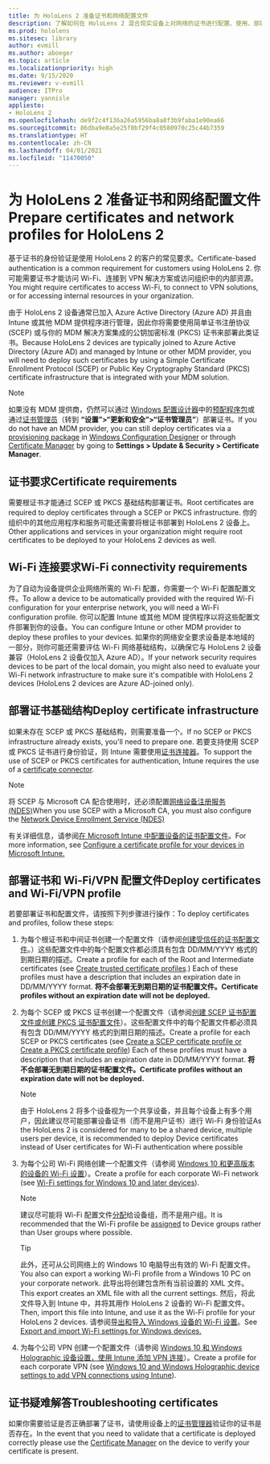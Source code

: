 ```yaml
---
title: 为 HoloLens 2 准备证书和网络配置文件
description: 了解如何在 HoloLens 2 混合现实设备上对网络的证书进行配置、使用、部署和疑难解答。
ms.prod: hololens
ms.sitesec: library
author: evmill
ms.author: aboeger
ms.topic: article
ms.localizationpriority: high
ms.date: 9/15/2020
ms.reviewer: v-evmill
audience: ITPro
manager: yannisle
appliesto:
- HoloLens 2
ms.openlocfilehash: de9f2c4f136a26a5956ba8a8f3b9faba1e90ea66
ms.sourcegitcommit: 86dba9e8a5e25f0bf29f4c0580970c25c44b7359
ms.translationtype: HT
ms.contentlocale: zh-CN
ms.lasthandoff: 04/01/2021
ms.locfileid: "11470050"
---
```

# <a name="prepare-certificates-and-network-profiles-for-hololens-2"></a><span data-ttu-id="36d75-103">为 HoloLens 2 准备证书和网络配置文件</span><span class="sxs-lookup"><span data-stu-id="36d75-103">Prepare certificates and network profiles for HoloLens 2</span></span>

<span data-ttu-id="36d75-104">基于证书的身份验证是使用 HoloLens 2 的客户的常见要求。</span><span class="sxs-lookup"><span data-stu-id="36d75-104">Certificate-based authentication is a common requirement for customers using HoloLens 2.</span></span> <span data-ttu-id="36d75-105">你可能需要证书才能访问 Wi-Fi、连接到 VPN 解决方案或访问组织中的内部资源。</span><span class="sxs-lookup"><span data-stu-id="36d75-105">You might require certificates to access Wi-Fi, to connect to VPN solutions, or for accessing internal resources in your organization.</span></span>

<span data-ttu-id="36d75-106">由于 HoloLens 2 设备通常已加入 Azure Active Directory (Azure AD) 并且由 Intune 或其他 MDM 提供程序进行管理，因此你将需要使用简单证书注册协议 (SCEP) 或与你的 MDM 解决方案集成的公钥加密标准 (PKCS) 证书来部署此类证书。</span><span class="sxs-lookup"><span data-stu-id="36d75-106">Because HoloLens 2 devices are typically joined to Azure Active Directory (Azure AD) and managed by Intune or other MDM provider, you will need to deploy such certificates by using a Simple Certificate Enrollment Protocol (SCEP) or Public Key Cryptography Standard (PKCS) certificate infrastructure that is integrated with your MDM solution.</span></span> 

>[!NOTE]
> <span data-ttu-id="36d75-107">如果没有 MDM 提供商，仍然可以通过 [Windows 配置设计器](https://www.microsoft.com/p/windows-configuration-designer/9nblggh4tx22?rtc=1&activetab=pivot:regionofsystemrequirementstab)中的[预配程序包](https://docs.microsoft.com/hololens/hololens-provisioning#steps-for-creating-provisioning-packages)或通过[证书管理员](https://docs.microsoft.com/hololens/certificate-manager)（转到 **“设置”>“更新和安全”>“证书管理员”**）部署证书。</span><span class="sxs-lookup"><span data-stu-id="36d75-107">If you do not have an MDM provider, you can still deploy certificates via a [provisioning package](https://docs.microsoft.com/hololens/hololens-provisioning#steps-for-creating-provisioning-packages) in [Windows Configuration Designer](https://www.microsoft.com/p/windows-configuration-designer/9nblggh4tx22?rtc=1&activetab=pivot:regionofsystemrequirementstab) or through [Certificate Manager](https://docs.microsoft.com/hololens/certificate-manager) by going to **Settings > Update & Security > Certificate Manager**.</span></span>

## <a name="certificate-requirements"></a><span data-ttu-id="36d75-108">证书要求</span><span class="sxs-lookup"><span data-stu-id="36d75-108">Certificate requirements</span></span>
<span data-ttu-id="36d75-109">需要根证书才能通过 SCEP 或 PKCS 基础结构部署证书。</span><span class="sxs-lookup"><span data-stu-id="36d75-109">Root certificates are required to deploy certificates through a SCEP or PKCS infrastructure.</span></span> <span data-ttu-id="36d75-110">你的组织中的其他应用程序和服务可能还需要将根证书部署到 HoloLens 2 设备上。</span><span class="sxs-lookup"><span data-stu-id="36d75-110">Other applications and services in your organization might require root certificates to be deployed to your HoloLens 2 devices as well.</span></span> 

## <a name="wi-fi-connectivity-requirements"></a><span data-ttu-id="36d75-111">Wi-Fi 连接要求</span><span class="sxs-lookup"><span data-stu-id="36d75-111">Wi-Fi connectivity requirements</span></span>
<span data-ttu-id="36d75-112">为了自动为设备提供企业网络所需的 Wi-Fi 配置，你需要一个 Wi-Fi 配置配置文件。</span><span class="sxs-lookup"><span data-stu-id="36d75-112">To allow a device to be automatically provided with the required Wi-Fi configuration for your enterprise network, you will need a Wi-Fi configuration profile.</span></span> <span data-ttu-id="36d75-113">你可以配置 Intune 或其他 MDM 提供程序以将这些配置文件部署到你的设备。</span><span class="sxs-lookup"><span data-stu-id="36d75-113">You can configure Intune or other MDM provider to deploy these profiles to your devices.</span></span> <span data-ttu-id="36d75-114">如果你的网络安全要求设备是本地域的一部分，则你可能还需要评估 Wi-Fi 网络基础结构，以确保它与 HoloLens 2 设备兼容（HoloLens 2 设备仅加入 Azure AD）。</span><span class="sxs-lookup"><span data-stu-id="36d75-114">If your network security requires devices to be part of the local domain, you might also need to evaluate your Wi-Fi network infrastructure to make sure it's compatible with HoloLens 2 devices (HoloLens 2 devices are Azure AD-joined only).</span></span>

## <a name="deploy-certificate-infrastructure"></a><span data-ttu-id="36d75-115">部署证书基础结构</span><span class="sxs-lookup"><span data-stu-id="36d75-115">Deploy certificate infrastructure</span></span>
<span data-ttu-id="36d75-116">如果未存在 SCEP 或 PKCS 基础结构，则需要准备一个。</span><span class="sxs-lookup"><span data-stu-id="36d75-116">If no SCEP or PKCS infrastructure already exists, you'll need to prepare one.</span></span> <span data-ttu-id="36d75-117">若要支持使用 SCEP 或 PKCS 证书进行身份验证，则 Intune 需要使用[证书连接器](https://docs.microsoft.com/mem/intune/protect/certificate-connectors)。</span><span class="sxs-lookup"><span data-stu-id="36d75-117">To support the use of SCEP or PKCS certificates for authentication, Intune requires the use of a [certificate connector](https://docs.microsoft.com/mem/intune/protect/certificate-connectors).</span></span>

> [!NOTE]
> <span data-ttu-id="36d75-118">将 SCEP 与 Microsoft CA 配合使用时，还必须配置[网络设备注册服务 (NDES)](https://docs.microsoft.com/mem/intune/protect/certificates-scep-configure#set-up-ndes)</span><span class="sxs-lookup"><span data-stu-id="36d75-118">When you use SCEP with a Microsoft CA, you must also configure the [Network Device Enrollment Service (NDES)](https://docs.microsoft.com/mem/intune/protect/certificates-scep-configure#set-up-ndes)</span></span>

<span data-ttu-id="36d75-119">有关详细信息，请参阅[在 Microsoft Intune 中配置设备的证书配置文件](https://docs.microsoft.com/intune/certificates-configure)。</span><span class="sxs-lookup"><span data-stu-id="36d75-119">For more information, see [Configure a certificate profile for your devices in Microsoft Intune.](https://docs.microsoft.com/intune/certificates-configure)</span></span>

## <a name="deploy-certificates-and-wi-fivpn-profile"></a><span data-ttu-id="36d75-120">部署证书和 Wi-Fi/VPN 配置文件</span><span class="sxs-lookup"><span data-stu-id="36d75-120">Deploy certificates and Wi-Fi/VPN profile</span></span>
<span data-ttu-id="36d75-121">若要部署证书和配置文件，请按照下列步骤进行操作：</span><span class="sxs-lookup"><span data-stu-id="36d75-121">To deploy certificates and profiles, follow these steps:</span></span>
1.  <span data-ttu-id="36d75-122">为每个根证书和中间证书创建一个配置文件（请参阅[创建受信任的证书配置文件](https://docs.microsoft.com/intune/protect/certificates-configure#create-trusted-certificate-profiles)。）这些配置文件中的每个配置文件都必须具有包含 DD/MM/YYYY 格式的到期日期的描述。</span><span class="sxs-lookup"><span data-stu-id="36d75-122">Create a profile for each of the Root and Intermediate certificates (see [Create trusted certificate profiles](https://docs.microsoft.com/intune/protect/certificates-configure#create-trusted-certificate-profiles).) Each of these profiles must have a description that includes an expiration date in DD/MM/YYYY format.</span></span> **<span data-ttu-id="36d75-123">将不会部署无到期日期的证书配置文件。</span><span class="sxs-lookup"><span data-stu-id="36d75-123">Certificate profiles without an expiration date will not be deployed.</span></span>**
1.  <span data-ttu-id="36d75-124">为每个 SCEP 或 PKCS 证书创建一个配置文件（请参阅[创建 SCEP 证书配置文件或创建 PKCS 证书配置文件](https://docs.microsoft.com/intune/protect/certficates-pfx-configure#create-a-pkcs-certificate-profile)）。这些配置文件中的每个配置文件都必须具有包含 DD/MM/YYYY 格式的到期日期的描述。</span><span class="sxs-lookup"><span data-stu-id="36d75-124">Create a profile for each SCEP or PKCS certificates (see [Create a SCEP certificate profile or Create a PKCS certificate profile](https://docs.microsoft.com/intune/protect/certficates-pfx-configure#create-a-pkcs-certificate-profile)) Each of these profiles must have a description that includes an expiration date in DD/MM/YYYY format.</span></span> **<span data-ttu-id="36d75-125">将不会部署无到期日期的证书配置文件。</span><span class="sxs-lookup"><span data-stu-id="36d75-125">Certificate profiles without an expiration date will not be deployed.</span></span>**

    > [!NOTE]
    > <span data-ttu-id="36d75-126">由于 HoloLens 2 将多个设备视为一个共享设备，并且每个设备上有多个用户，因此建议尽可能部署设备证书（而不是用户证书）进行 Wi-Fi 身份验证</span><span class="sxs-lookup"><span data-stu-id="36d75-126">As the HoloLens 2 is considered for many to be a shared device, multiple users per device, it is recommended to deploy Device certificates instead of User certificates for Wi-Fi authentication where possible</span></span>

3.  <span data-ttu-id="36d75-127">为每个公司 Wi-Fi 网络创建一个配置文件（请参阅 [Windows 10 和更高版本的设备的 Wi-Fi 设置](https://docs.microsoft.com/intune/wi-fi-settings-windows)）。</span><span class="sxs-lookup"><span data-stu-id="36d75-127">Create a profile for each corporate Wi-Fi network (see [Wi-Fi settings for Windows 10 and later devices](https://docs.microsoft.com/intune/wi-fi-settings-windows)).</span></span> 
    > [!NOTE]
    > <span data-ttu-id="36d75-128">建议尽可能将 Wi-Fi 配置文件[分配](https://docs.microsoft.com/mem/intune/configuration/device-profile-assign)给设备组，而不是用户组。</span><span class="sxs-lookup"><span data-stu-id="36d75-128">It is recommended that the Wi-Fi profile be [assigned](https://docs.microsoft.com/mem/intune/configuration/device-profile-assign) to Device groups rather than User groups where possible.</span></span> 

    > [!TIP]
    > <span data-ttu-id="36d75-129">此外，还可从公司网络上的 Windows 10 电脑导出有效的 Wi-Fi 配置文件。</span><span class="sxs-lookup"><span data-stu-id="36d75-129">You also can export a working Wi-Fi profile from a Windows 10 PC on your corporate network.</span></span> <span data-ttu-id="36d75-130">此导出将创建包含所有当前设置的 XML 文件。</span><span class="sxs-lookup"><span data-stu-id="36d75-130">This export creates an XML file with all the current settings.</span></span> <span data-ttu-id="36d75-131">然后，将此文件导入到 Intune 中，并将其用作 HoloLens 2 设备的 Wi-Fi 配置文件。</span><span class="sxs-lookup"><span data-stu-id="36d75-131">Then, import this file into Intune, and use it as the Wi-Fi profile for your HoloLens 2 devices.</span></span> <span data-ttu-id="36d75-132">请参阅[导出和导入 Windows 设备的 Wi-Fi 设置](https://docs.microsoft.com/mem/intune/configuration/wi-fi-settings-import-windows-8-1)。</span><span class="sxs-lookup"><span data-stu-id="36d75-132">See [Export and import Wi-Fi settings for Windows devices.](https://docs.microsoft.com/mem/intune/configuration/wi-fi-settings-import-windows-8-1)</span></span>

4.  <span data-ttu-id="36d75-133">为每个公司 VPN 创建一个配置文件（请参阅 [Windows 10 和 Windows Holographic 设备设置，使用 Intune 添加 VPN 连接](https://docs.microsoft.com/intune/vpn-settings-windows-10)）。</span><span class="sxs-lookup"><span data-stu-id="36d75-133">Create a profile for each corporate VPN (see [Windows 10 and Windows Holographic device settings to add VPN connections using Intune](https://docs.microsoft.com/intune/vpn-settings-windows-10)).</span></span>

## <a name="troubleshooting-certificates"></a><span data-ttu-id="36d75-134">证书疑难解答</span><span class="sxs-lookup"><span data-stu-id="36d75-134">Troubleshooting certificates</span></span>

<span data-ttu-id="36d75-135">如果你需要验证是否正确部署了证书，请使用设备上的[证书管理器](certificate-manager.md)验证你的证书是否存在。</span><span class="sxs-lookup"><span data-stu-id="36d75-135">In the event that you need to validate that a certificate is deployed correctly please use the [Certificate Manager](certificate-manager.md) on the device to verify your certificate is present.</span></span>  


